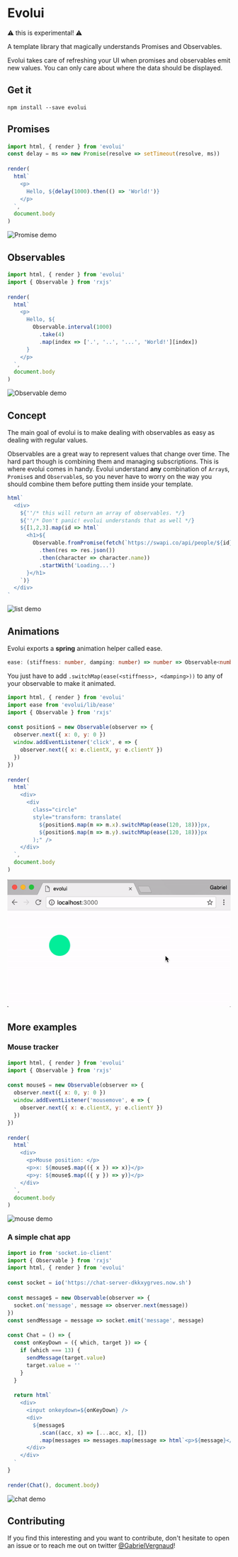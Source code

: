 # Evolui

⚠️ this is experimental! ⚠️

A template library that magically understands Promises and Observables.

Evolui takes care of refreshing your UI when promises and observables emit new values.
You can only care about where the data should be displayed.

## Get it

```
npm install --save evolui
```

## Promises
```js
import html, { render } from 'evolui'
const delay = ms => new Promise(resolve => setTimeout(resolve, ms))

render(
  html`
    <p>
      Hello, ${delay(1000).then(() => 'World!')}
    </p>
  `,
  document.body
)
```
![Promise demo](https://github.com/gvergnaud/evolui/blob/media/gifs/evolui-1.gif?raw=true)

## Observables
```js
import html, { render } from 'evolui'
import { Observable } from 'rxjs'

render(
  html`
    <p>
      Hello, ${
        Observable.interval(1000)
          .take(4)
          .map(index => ['.', '..', '...', 'World!'][index])
      }
    </p>
  `,
  document.body
)
```
![Observable demo](https://github.com/gvergnaud/evolui/blob/media/gifs/evolui-2.gif?raw=true)


## Concept
The main goal of evolui is to make dealing with observables as easy as dealing with regular values.

Observables are a great way to represent values that change over time. The hard part though is combining them and managing subscriptions. This is where evolui comes in handy. Evolui understand **any** combination of `Array`s, `Promise`s and `Observable`s, so you never have to worry on the way you should combine them before putting them inside your template.

```js
html`
  <div>
    ${''/* this will return an array of observables. */}
    ${''/* Don't panic! evolui understands that as well */}
    ${[1,2,3].map(id => html`
      <h1>${
        Observable.fromPromise(fetch(`https://swapi.co/api/people/${id}`)
          .then(res => res.json())
          .then(character => character.name))
          .startWith('Loading...')
      }</h1>
    `)}
  </div>
`
```
![list demo](https://github.com/gvergnaud/evolui/blob/media/gifs/evolui-3.gif?raw=true)


## Animations

Evolui exports a **spring** animation helper called ease.
```typescript
ease: (stiffness: number, damping: number) => number => Observable<number>
```
You just have to add `.switchMap(ease(<stiffness>, <damping>))` to any of your observable to make it animated.

```js
import html, { render } from 'evolui'
import ease from 'evolui/lib/ease'
import { Observable } from 'rxjs'

const position$ = new Observable(observer => {
  observer.next({ x: 0, y: 0 })
  window.addEventListener('click', e => {
    observer.next({ x: e.clientX, y: e.clientY })
  })
})

render(
  html`
    <div>
      <div
        class="circle"
        style="transform: translate(
          ${position$.map(m => m.x).switchMap(ease(120, 18))}px,
          ${position$.map(m => m.y).switchMap(ease(120, 18))}px
        );" />
    </div>
  `,
  document.body
)
```

![animation demo](https://raw.githubusercontent.com/gvergnaud/evolui/c445de8161c151c24d84d0ad61af0a6185f0d62d/dot-animation.gif)

## More examples

### Mouse tracker
```js
import html, { render } from 'evolui'
import { Observable } from 'rxjs'

const mouse$ = new Observable(observer => {
  observer.next({ x: 0, y: 0 })
  window.addEventListener('mousemove', e => {
    observer.next({ x: e.clientX, y: e.clientY })
  })
})

render(
  html`
    <div>
      <p>Mouse position: </p>
      <p>x: ${mouse$.map(({ x }) => x)}</p>
      <p>y: ${mouse$.map(({ y }) => y)}</p>
    </div>
  `,
  document.body
)
```
![mouse demo](https://github.com/gvergnaud/evolui/blob/media/gifs/evolui-4.gif?raw=true)

### A simple chat app
```js
import io from 'socket.io-client'
import { Observable } from 'rxjs'
import html, { render } from 'evolui'

const socket = io('https://chat-server-dkkxygrves.now.sh')

const message$ = new Observable(observer => {
  socket.on('message', message => observer.next(message))
})
const sendMessage = message => socket.emit('message', message)

const Chat = () => {
  const onKeyDown = ({ which, target }) => {
    if (which === 13) {
      sendMessage(target.value)
      target.value = ''
    }
  }

  return html`
    <div>
      <input onkeydown=${onKeyDown} />
      <div>
        ${message$
          .scan((acc, x) => [...acc, x], [])
          .map(messages => messages.map(message => html`<p>${message}</p>`))}
      </div>
    </div>
  `
}

render(Chat(), document.body)
```
![chat demo](https://github.com/gvergnaud/evolui/blob/media/gifs/evolui-5.gif?raw=true)

## Contributing
If you find this interesting and you want to contribute, don't hesitate to open an issue or to reach me out on twitter [@GabrielVergnaud](https://twitter.com/GabrielVergnaud)!
